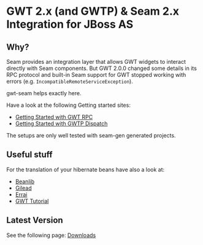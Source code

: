 # GWT 2.x (and GWTP) & Seam 2.x Integration for JBoss AS #



## Why? ##

Seam provides an integration layer that allows GWT widgets to interact directly with Seam components. But GWT 2.0.0 changed some details in its RPC protocol and built-in Seam support for GWT stopped working with errors (e.g. `IncompatibleRemoteServiceException`).

gwt-seam helps exactly here.

Have a look at the following Getting started sites:

  * [Getting Started with GWT RPC](GettingStartedGWTRPC.md)
  * [Getting Started with GWTP Dispatch](GettingStartedGWTPDispatch.md)

The setups are only well tested with seam-gen generated projects.

## Useful stuff ##

For the translation of your hibernate beans have also a look at:

  * [Beanlib](http://beanlib.sourceforge.net/)
  * [Gilead](http://noon.gilead.free.fr/gilead/index.php?page=gwt)
  * [Errai](http://www.jboss.org/errai)
  * [GWT Tutorial](http://code.google.com/webtoolkit/articles/using_gwt_with_hibernate.html)

## Latest Version ##

See the following page: [Downloads](http://code.google.com/p/gwt-seam/downloads/list)

